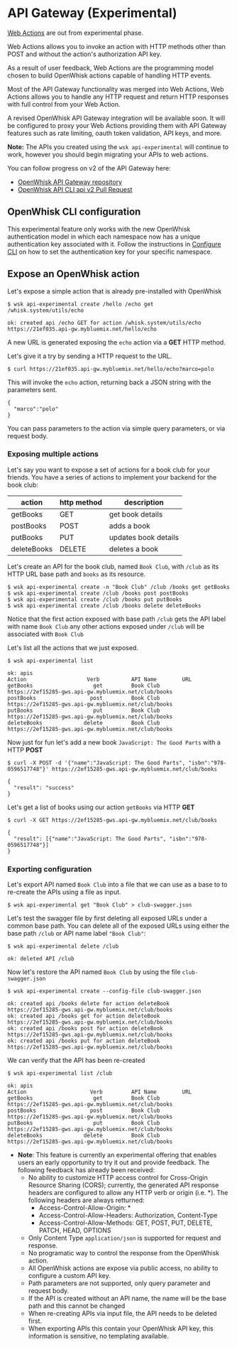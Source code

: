 # API Gateway (Experimental)

[Web Actions](webactions.md) are out from experimental phase.

Web Actions allows you to invoke an action with HTTP methods other than POST and without the action's authorization API key.

As a result of user feedback, Web Actions are the programming model chosen to build OpenWhisk actions capable of handling HTTP events.

Most of the API Gateway functionality was merged into Web Actions, Web Actions allows you to handle any HTTP request and return HTTP responses with full control from your Web Action.

A revised OpenWhisk API Gateway integration will be available soon. It will be configured to proxy your Web Actions providing them with API Gateway features such as rate limiting, oauth token validation, API keys, and more.

**Note:** The APIs you created using the `wsk api-experimental` will continue to work, however you should begin migrating your APIs to web actions.

You can follow progress on v2 of the API Gateway here:
- [OpenWhisk API Gateway repository](https://github.com/openwhisk/openwhisk-apigateway)
- [OpenWhisk API CLI api v2 Pull Request](https://github.com/openwhisk/openwhisk/pull/2031)

## OpenWhisk CLI configuration
This experimental feature only works with the new OpenWhisk authentication model in which each namespace now has a unique authentication key associated with it.
Follow the instructions in [Configure CLI](./README.md#setting-up-the-openwhisk-cli) on how to set the authentication key for your specific namespace.


## Expose an OpenWhisk action

Let's expose a simple action that is already pre-installed with OpenWhisk

```
$ wsk api-experimental create /hello /echo get /whisk.system/utils/echo
```
```
ok: created api /echo GET for action /whisk.system/utils/echo
https://21ef035.api-gw.mybluemix.net/hello/echo
```
A new URL is generated exposing the `echo` action via a __GET__ HTTP method.

Let's give it a try by sending a HTTP request to the URL.
```
$ curl https://21ef035.api-gw.mybluemix.net/hello/echo?marco=polo
```
This will invoke the `echo` action, returning back a JSON string with the parameters sent.
```
{
  "marco":"polo"
}
```

You can pass parameters to the action via simple query parameters, or via request body.

### Exposing multiple actions

Let's say you want to expose a set of actions for a book club for your friends.
You have a series of actions to implement your backend for the book club:

| action | http method | description |
| ----------- | ----------- | ------------ |
| getBooks    | GET | get book details  |
| postBooks   | POST | adds a book |
| putBooks    | PUT | updates book details |
| deleteBooks | DELETE | deletes a book |

Let's create an API for the book club, named `Book Club`, with `/club` as its HTTP URL base path and `books` as its resource.
```
$ wsk api-experimental create -n "Book Club" /club /books get getBooks
$ wsk api-experimental create /club /books post postBooks
$ wsk api-experimental create /club /books put putBooks
$ wsk api-experimental create /club /books delete deleteBooks
```

Notice that the first action exposed with base path `/club` gets the API label with name `Book Club` any other actions exposed under `/club` will be associated with `Book Club`

Let's list all the actions that we just exposed.

```
$ wsk api-experimental list
```
```
ok: apis
Action                   Verb          API Name        URL
getBooks                   get         Book Club       https://2ef15285-gws.api-gw.mybluemix.net/club/books
postBooks                 post         Book Club       https://2ef15285-gws.api-gw.mybluemix.net/club/books
putBooks                   put         Book Club       https://2ef15285-gws.api-gw.mybluemix.net/club/books
deleteBooks             delete         Book Club       https://2ef15285-gws.api-gw.mybluemix.net/club/books
```

Now just for fun let's add a new book `JavaScript: The Good Parts` with a HTTP __POST__
```
$ curl -X POST -d '{"name":"JavaScript: The Good Parts", "isbn":"978-0596517748"}' https://2ef15285-gws.api-gw.mybluemix.net/club/books
```
```
{
  "result": "success"
}
```

Let's get a list of books using our action `getBooks` via HTTP __GET__
```
$ curl -X GET https://2ef15285-gws.api-gw.mybluemix.net/club/books
```
```
{
  "result": [{"name":"JavaScript: The Good Parts", "isbn":"978-0596517748"}]
}
```

### Exporting configuration
Let's export API named `Book Club` into a file that we can use as a base to to re-create the APIs using a file as input. 
```
$ wsk api-experimental get "Book Club" > club-swagger.json
```

Let's test the swagger file by first deleting all exposed URLs under a common base path.
You can delete all of the exposed URLs using either the base path `/club` or API name label `"Book Club"`:
```
$ wsk api-experimental delete /club
```
```
ok: deleted API /club
```

Now let's restore the API named `Book Club` by using the file `club-swagger.json`
```
$ wsk api-experimental create --config-file club-swagger.json
```
```
ok: created api /books delete for action deleteBook
https://2ef15285-gws.api-gw.mybluemix.net/club/books
ok: created api /books get for action deleteBook
https://2ef15285-gws.api-gw.mybluemix.net/club/books
ok: created api /books post for action deleteBook
https://2ef15285-gws.api-gw.mybluemix.net/club/books
ok: created api /books put for action deleteBook
https://2ef15285-gws.api-gw.mybluemix.net/club/books
```

We can verify that the API has been re-created
```
$ wsk api-experimental list /club
```
```
ok: apis
Action                    Verb         API Name        URL
getBooks                   get         Book Club       https://2ef15285-gws.api-gw.mybluemix.net/club/books
postBooks                 post         Book Club       https://2ef15285-gws.api-gw.mybluemix.net/club/books
putBooks                   put         Book Club       https://2ef15285-gws.api-gw.mybluemix.net/club/books
deleteBooks             delete         Book Club       https://2ef15285-gws.api-gw.mybluemix.net/club/books
```

- **Note**: This feature is currently an experimental offering that enables users an early opportunity to try it out and provide feedback. The following feedback has already been received:
  - No ability to customize HTTP access control for Cross-Origin Resource Sharing (CORS); currently, the generated API response headers are configured to allow any HTTP verb or origin (i.e. *). The following headers are always retturned:
    - Access-Control-Allow-Origin: *
    - Access-Control-Allow-Headers: Authorization, Content-Type
    - Access-Control-Allow-Methods: GET, POST, PUT, DELETE, PATCH, HEAD, OPTIONS
  - Only Content Type `application/json` is supported for request and response.
  - No programatic way to control the response from the OpenWhisk action.
  - All OpenWhisk actions are expose via public access, no ability to configure a custom API key.
  - Path parameters are not supported, only query parameter and request body.
  - If the API is created without an API name, the name will be the base path and this cannot be changed
  - When re-creating APIs via input file, the API needs to be deleted first.
  - When exporting APIs this contain your OpenWhisk API key, this information is sensitive, no templating available.
